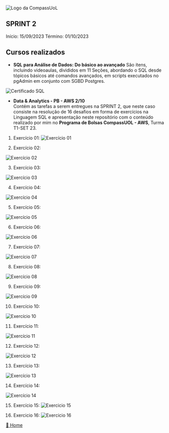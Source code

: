 ![Logo da CompassUoL](/img/Logo_CompassUOL.png)
## SPRINT 2
Início: 15/09/2023  Término: 01/10/2023

## Cursos realizados

* **SQL para Análise de Dados: Do básico ao avançado**
São  itens, incluindo videoaulas, divididos em 11 Seções, abordando o SQL desde tópicos básicos até comandos avançados, em scripts executados no pgAdmin em conjunto com SGBD Postgres.

![Certificado SQL]()

* **Data & Analytics - PB - AWS 2/10**</br>
Contém as tarefas a serem entregues na SPRINT 2, que neste caso consiste na resolução de 16 desafios em forma de exercícios na Linguagem SQL e apresentação neste repositório com o conteúdo realizado por mim no **Programa de Bolsas CompassUOL - AWS**, Turma T1-SET 23.

1. Exercício 01:
![Exercício 01](/SPRINT%202/img/EX1.png)

2. Exercício 02:

![Exercício 02](/SPRINT%202/img/EX2.png)

3. Exercício 03:

![Exercício 03](/SPRINT%202/img/EX3.png)

4. Exercício 04:

![Exercício 04](/SPRINT%202/img/EX4.png)

5. Exercício 05:

![Exercício 05](/SPRINT%202/img/EX5.png)

6. Exercício 06:

![Exercício 06](/SPRINT%202/img/EX6.png)

7. Exercício 07:

![Exercício 07](/SPRINT%202/img/EX7.png)

8. Exercício 08:

![Exercício 08](/SPRINT%202/img/EX8.png)

9. Exercício 09:

![Exercício 09](/SPRINT%202/img/EX9.png)

10. Exercício 10:

![Exercício 10](/SPRINT%202/img/EX10.png)

11. Exercício 11:

![Exercício 11](/SPRINT%202/img/EX11.png)

12. Exercício 12:

![Exercício 12](/SPRINT%202/img/EX12.png)

13. Exercício 13:

![Exercício 13](/SPRINT%202/img/EX13.png)

14. Exercício 14:

![Exercício 14](/SPRINT%202/img/EX14.png)

15. Exercício 15:
![Exercicio 15](/SPRINT%202/img/EX15.png)

16. Exercicio 16:
![Exercicio 16](/SPRINT%202/img/EX16.png)


[:file_folder: Home](/)